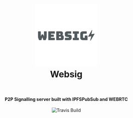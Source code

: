 <h1 align="center">
  <br>
  <a href="https://github.com/SaifRehman/websig"><img src="https://raw.githubusercontent.com/SaifRehman/websig/master/websig.png" alt="Lotion" ></a>
  <br>
      Websig
  <br>
  <br>
</h1>

<h4 align="center">P2P Signalling server built with IPFSPubSub and WEBRTC</h4>

<p align="center">
  <a>
    <img src="https://img.shields.io/travis/keppel/lotion/master.svg"
         alt="Travis Build">
  </a>
</p>
<br>